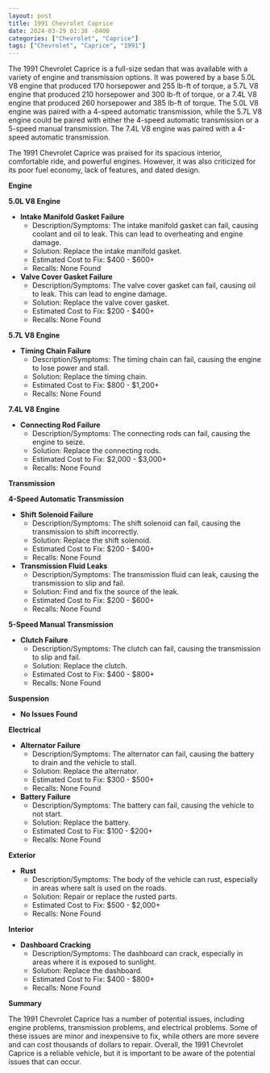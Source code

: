 ```yaml
---
layout: post
title: 1991 Chevrolet Caprice
date: 2024-03-29 01:38 -0400
categories: ["Chevrolet", "Caprice"]
tags: ["Chevrolet", "Caprice", "1991"]
---
```

The 1991 Chevrolet Caprice is a full-size sedan that was available with a variety of engine and transmission options. It was powered by a base 5.0L V8 engine that produced 170 horsepower and 255 lb-ft of torque, a 5.7L V8 engine that produced 210 horsepower and 300 lb-ft of torque, or a 7.4L V8 engine that produced 260 horsepower and 385 lb-ft of torque. The 5.0L V8 engine was paired with a 4-speed automatic transmission, while the 5.7L V8 engine could be paired with either the 4-speed automatic transmission or a 5-speed manual transmission. The 7.4L V8 engine was paired with a 4-speed automatic transmission.

The 1991 Chevrolet Caprice was praised for its spacious interior, comfortable ride, and powerful engines. However, it was also criticized for its poor fuel economy, lack of features, and dated design.

**Engine**

**5.0L V8 Engine**
* **Intake Manifold Gasket Failure**
    * Description/Symptoms: The intake manifold gasket can fail, causing coolant and oil to leak. This can lead to overheating and engine damage.
    * Solution: Replace the intake manifold gasket.
    * Estimated Cost to Fix: $400 - $600+
    * Recalls: None Found
* **Valve Cover Gasket Failure**
    * Description/Symptoms: The valve cover gasket can fail, causing oil to leak. This can lead to engine damage.
    * Solution: Replace the valve cover gasket.
    * Estimated Cost to Fix: $200 - $400+
    * Recalls: None Found

**5.7L V8 Engine**
* **Timing Chain Failure**
    * Description/Symptoms: The timing chain can fail, causing the engine to lose power and stall.
    * Solution: Replace the timing chain.
    * Estimated Cost to Fix: $800 - $1,200+
    * Recalls: None Found

**7.4L V8 Engine**
* **Connecting Rod Failure**
    * Description/Symptoms: The connecting rods can fail, causing the engine to seize.
    * Solution: Replace the connecting rods.
    * Estimated Cost to Fix: $2,000 - $3,000+
    * Recalls: None Found

**Transmission**

**4-Speed Automatic Transmission**
* **Shift Solenoid Failure**
    * Description/Symptoms: The shift solenoid can fail, causing the transmission to shift incorrectly.
    * Solution: Replace the shift solenoid.
    * Estimated Cost to Fix: $200 - $400+
    * Recalls: None Found
* **Transmission Fluid Leaks**
    * Description/Symptoms: The transmission fluid can leak, causing the transmission to slip and fail.
    * Solution: Find and fix the source of the leak.
    * Estimated Cost to Fix: $200 - $600+
    * Recalls: None Found

**5-Speed Manual Transmission**
* **Clutch Failure**
    * Description/Symptoms: The clutch can fail, causing the transmission to slip and fail.
    * Solution: Replace the clutch.
    * Estimated Cost to Fix: $400 - $800+
    * Recalls: None Found

**Suspension**

* **No Issues Found**

**Electrical**

* **Alternator Failure**
    * Description/Symptoms: The alternator can fail, causing the battery to drain and the vehicle to stall.
    * Solution: Replace the alternator.
    * Estimated Cost to Fix: $300 - $500+
    * Recalls: None Found
* **Battery Failure**
    * Description/Symptoms: The battery can fail, causing the vehicle to not start.
    * Solution: Replace the battery.
    * Estimated Cost to Fix: $100 - $200+
    * Recalls: None Found

**Exterior**

* **Rust**
    * Description/Symptoms: The body of the vehicle can rust, especially in areas where salt is used on the roads.
    * Solution: Repair or replace the rusted parts.
    * Estimated Cost to Fix: $500 - $2,000+
    * Recalls: None Found

**Interior**

* **Dashboard Cracking**
    * Description/Symptoms: The dashboard can crack, especially in areas where it is exposed to sunlight.
    * Solution: Replace the dashboard.
    * Estimated Cost to Fix: $400 - $800+
    * Recalls: None Found

**Summary**

The 1991 Chevrolet Caprice has a number of potential issues, including engine problems, transmission problems, and electrical problems. Some of these issues are minor and inexpensive to fix, while others are more severe and can cost thousands of dollars to repair. Overall, the 1991 Chevrolet Caprice is a reliable vehicle, but it is important to be aware of the potential issues that can occur.
